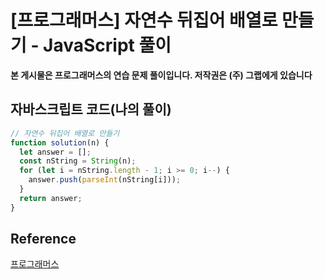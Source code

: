 # [프로그래머스] 자연수 뒤집어 배열로 만들기 - JavaScript 풀이

**본 게시물은 프로그래머스의 연습 문제 풀이입니다. 저작권은 (주) 그랩에게 있습니다**

## 자바스크립트 코드(나의 풀이)

```javascript
// 자연수 뒤집어 배열로 만들기
function solution(n) {
  let answer = [];
  const nString = String(n);
  for (let i = nString.length - 1; i >= 0; i--) {
    answer.push(parseInt(nString[i]));
  }
  return answer;
}
```



## Reference

[프로그래머스](https://programmers.co.kr)

